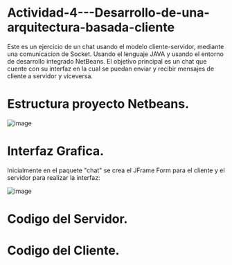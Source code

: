 # Actividad-4---Desarrollo-de-una-arquitectura-basada-cliente
Este es un ejercicio de un chat usando el modelo cliente-servidor, mediante una comunicacion de Socket. Usando el lenguaje JAVA  y usando el entorno de desarrollo integrado NetBeans. El objetivo principal es un chat que cuente con su interfaz en la cual se puedan enviar y recibir mensajes de cliente a servidor y viceversa.
# Estructura proyecto Netbeans.

![image](https://github.com/user-attachments/assets/07dd303f-2ecf-4816-93fe-e678068da631)

# Interfaz Grafica.
Inicialmente en el paquete "chat" se crea el JFrame Form para el cliente y el servidor para realizar la interfaz:

![image](https://github.com/user-attachments/assets/7919d47d-14ef-40de-b23b-7d4174eb4746)

# Codigo del Servidor.

# Codigo del Cliente.
